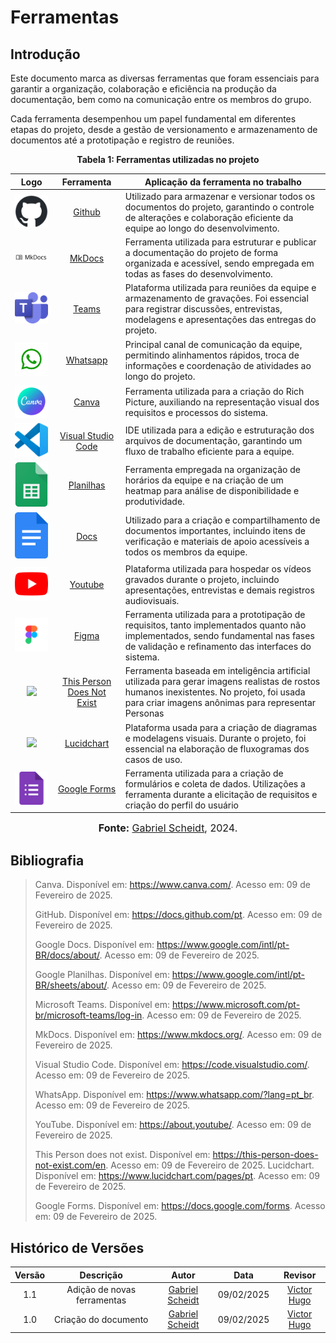 # Ferramentas 

## Introdução

Este documento marca as diversas ferramentas que foram essenciais para garantir a organização, colaboração e eficiência na produção da documentação, bem como na comunicação entre os membros do grupo.

Cada ferramenta desempenhou um papel fundamental em diferentes etapas do projeto, desde a gestão de versionamento e armazenamento de documentos até a prototipação e registro de reuniões. 

<div style="text-align: center">
<p><b>Tabela 1: Ferramentas utilizadas no projeto</b></p>
</div>


| Logo | Ferramenta | Aplicação da ferramenta no trabalho |
| :-----: | :----: | ----------- |
| <img src="https://github.com/Requisitos-de-Software/2024.2-Sympla/raw/main/docs/assets/ferramentas/github.png" width=75px> | [Github](https://docs.github.com/pt) | Utilizado para armazenar e versionar todos os documentos do projeto, garantindo o controle de alterações e colaboração eficiente da equipe ao longo do desenvolvimento. |
| <img style="border-radius: 25%" src="https://github.com/Requisitos-de-Software/2024.2-Sympla/raw/main/docs/assets/ferramentas/mkdocs.png" width=150px> | [MkDocs](https://www.mkdocs.org/) | Ferramenta utilizada para estruturar e publicar a documentação do projeto de forma organizada e acessível, sendo empregada em todas as fases do desenvolvimento. |
| <img src="https://github.com/Requisitos-de-Software/2024.2-Sympla/raw/main/docs/assets/ferramentas/teams.png" width=75px> | [Teams](https://www.microsoft.com/pt-br/microsoft-teams/log-in) | Plataforma utilizada para reuniões da equipe e armazenamento de gravações. Foi essencial para registrar discussões, entrevistas, modelagens e apresentações das entregas do projeto. |
| <img src="https://github.com/Requisitos-de-Software/2024.2-Sympla/raw/main/docs/assets/ferramentas/whatsapp.png" width=75px> | [Whatsapp](https://www.whatsapp.com/?lang=pt_br) | Principal canal de comunicação da equipe, permitindo alinhamentos rápidos, troca de informações e coordenação de atividades ao longo do projeto. |
| <img src="https://github.com/Requisitos-de-Software/2024.2-Sympla/raw/main/docs/assets/ferramentas/canva.png" width=75> | [Canva](https://www.canva.com/) | Ferramenta utilizada para a criação do Rich Picture, auxiliando na representação visual dos requisitos e processos do sistema. |
| <img src="https://github.com/Requisitos-de-Software/2024.2-Sympla/raw/main/docs/assets/ferramentas/vscode.png" width=75px> | [Visual Studio Code](https://code.visualstudio.com/) | IDE utilizada para a edição e estruturação dos arquivos de documentação, garantindo um fluxo de trabalho eficiente para a equipe. |
| <img src="https://github.com/Requisitos-de-Software/2024.2-Sympla/raw/main/docs/assets/ferramentas/panilha.png" width=75px> | [Planilhas](https://www.google.com/intl/pt-BR/sheets/about/) | Ferramenta empregada na organização de horários da equipe e na criação de um heatmap para análise de disponibilidade e produtividade. |
| <img src="https://github.com/Requisitos-de-Software/2024.2-Sympla/raw/main/docs/assets/ferramentas/docs.png" width=75px> | [Docs](https://www.google.com/intl/pt-BR/docs/about/) | Utilizado para a criação e compartilhamento de documentos importantes, incluindo itens de verificação e materiais de apoio acessíveis a todos os membros da equipe. |
| <img src="https://github.com/Requisitos-de-Software/2024.2-Sympla/raw/main/docs/assets/ferramentas/youtube.png" width=75px> | [Youtube](https://about.youtube/) | Plataforma utilizada para hospedar os vídeos gravados durante o projeto, incluindo apresentações, entrevistas e demais registros audiovisuais. |
| <img src="../../assets/ferramentas/figma.png" width=75px> | [Figma](https://www.figma.com/) | Ferramenta utilizada para a prototipação de requisitos, tanto implementados quanto não implementados, sendo fundamental nas fases de validação e refinamento das interfaces do sistema. |
| <img src="https://this-person-does-not-exist.com/favicon.ico" width=75px> | [This Person Does Not Exist](https://this-person-does-not-exist.com/en) | Ferramenta baseada em inteligência artificial utilizada para gerar imagens realistas de rostos humanos inexistentes. No projeto, foi usada para criar imagens anônimas para representar Personas |
| <img src="https://www.lucidchart.com/favicon.ico" width=75px> | [Lucidchart](https://www.lucidchart.com/pages/pt) | Plataforma usada para a criação de diagramas e modelagens visuais. Durante o projeto, foi essencial na elaboração de fluxogramas dos casos de uso. |
|<img src= "https://github.com/Requisitos-de-Software/2024.2-Sympla/raw/main/docs/entrega_final/assets/google-forms.png" width=75px> | [Google Forms](https://docs.google.com/forms) | Ferramenta utilizada para a criação de formulários e coleta de dados. Utilizações a ferramenta durante a elicitação de requisitos e criação do perfil do usuário |



<font size="3"><p style="text-align: center"><b>Fonte:</b> [Gabriel Scheidt](https://github.com/Gxaite), 2024.</p></font>



## **Bibliografia**

>  Canva. Disponível em: https://www.canva.com/. Acesso em: 09 de Fevereiro de 2025.
>
>  GitHub. Disponível em: https://docs.github.com/pt. Acesso em: 09 de Fevereiro de 2025.
>
>  Google Docs. Disponível em: https://www.google.com/intl/pt-BR/docs/about/. Acesso em: 09 de Fevereiro de 2025.
> 
>  Google Planilhas. Disponível em: https://www.google.com/intl/pt-BR/sheets/about/. Acesso em: 09 de Fevereiro de 2025.
>
>  Microsoft Teams. Disponível em: https://www.microsoft.com/pt-br/microsoft-teams/log-in. Acesso em: 09 de Fevereiro de 2025.
> 
>  MkDocs. Disponível em: https://www.mkdocs.org/. Acesso em: 09 de Fevereiro de 2025.
>
>  Visual Studio Code. Disponível em: https://code.visualstudio.com/. Acesso em: 09 de Fevereiro de 2025.
>
>  WhatsApp. Disponível em: https://www.whatsapp.com/?lang=pt_br. Acesso em: 09 de Fevereiro de 2025.
> 
>  YouTube. Disponível em: https://about.youtube/. Acesso em: 09 de Fevereiro de 2025.
>
> 
>  This Person does not exist. Disponível em: https://this-person-does-not-exist.com/en. Acesso em: 09 de Fevereiro de 2025.
>  Lucidchart. Disponível em: https://www.lucidchart.com/pages/pt. Acesso em: 09 de Fevereiro de 2025.
>
>
> Google Forms. Disponível em: https://docs.google.com/forms. Acesso em: 09 de Fevereiro de 2025.
>



## Histórico de Versões

| Versão |          Descrição              |     Autor      |      Data      |   Revisor     |
|:------:|:-------------------------------:|:--------------:|:--------------:|:-------------:|
|  1.1   | Adição de novas ferramentas| [Gabriel Scheidt](https://github.com/Gxaite) | 09/02/2025   | [Victor Hugo](https://github.com/VHbernardes)  |
|  1.0   | Criação do documento| [Gabriel Scheidt](https://github.com/Gxaite) | 09/02/2025   | [Victor Hugo](https://github.com/VHbernardes)  |
